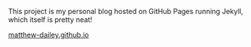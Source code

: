 This project is my personal blog hosted on GitHub Pages running Jekyll, which itself is pretty neat!

[matthew-dailey.github.io](http://matthew-dailey.github.io/)
